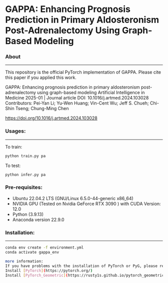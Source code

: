 # GAPPA: Enhancing Prognosis Prediction in Primary Aldosteronism Post-Adrenalectomy Using Graph-Based Modeling

### About
------------
This repository is the official PyTorch implementation of GAPPA. 
Please cite this paper if you applied this work.

GAPPA: Enhancing prognosis prediction in primary aldosteronism post-adrenalectomy using graph-based modeling
Artificial Intelligence in Medicine
2025-01 | Journal article
DOI: 10.1016/j.artmed.2024.103028
Contributors: Pei-Yan Li; Yu-Wen Huang; Vin-Cent Wu; Jeff S. Chueh; Chi-Shin Tseng; Chung-Ming Chen

https://doi.org/10.1016/j.artmed.2024.103028

### Usages:
------------

To train:
```bash
python train.py pa
```

To test:
```bash
python infer.py pa
```

### Pre-requisites:
- Ubuntu 22.04.2 LTS (GNU/Linux 6.5.0-44-generic x86_64)
- NVIDIA GPU (Tested on Nvidia GeForce RTX 3090 ) with CUDA Version: 12.0
- Python (3.9.13)
- Anaconda version 22.9.0

### Installation:
------------
```bash
conda env create -f environment.yml
conda activate gappa_env

more information:
If you have problems with the installation of PyTorch or PyG, please refer to the official pages:
Install [PyTorch](https://pytorch.org/)
Install [PyTorch_Geometric](https://rusty1s.github.io/pytorch_geometric/build/html/notes/installation.html)
